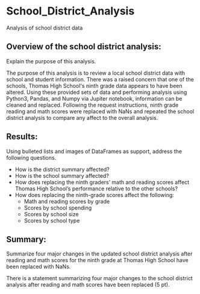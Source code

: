 # School_District_Analysis
Analysis of school district data

## Overview of the school district analysis:
Explain the purpose of this analysis.

The purpose of this analysis is to review a local school district data with school and student information.  There was a raised concern that one of the schools, Thomas High School's ninth grade data appears to have been altered.  Using these provided sets of data and performing analysis using Python3, Pandas, and Numpy via Jupiter notebook, information can be cleaned and replaced.  Following the request instructions, ninth grade reading and math scores were replaced with NaNs and repeated the school district analysis to compare any affect to the overall analysis. 

## Results:

Using bulleted lists and images of DataFrames as support, address the following questions.

- How is the district summary affected?
- How is the school summary affected?
- How does replacing the ninth graders’ math and reading scores affect Thomas High School’s performance relative to the other schools?
- How does replacing the ninth-grade scores affect the following:
    - Math and reading scores by grade
    - Scores by school spending
    - Scores by school size
    - Scores by school type


## Summary:
Summarize four major changes in the updated school district analysis after reading and math scores for the ninth grade at Thomas High School have been replaced with NaNs.


There is a statement summarizing four major changes to the school district analysis after reading and math scores have been replaced (5 pt).

